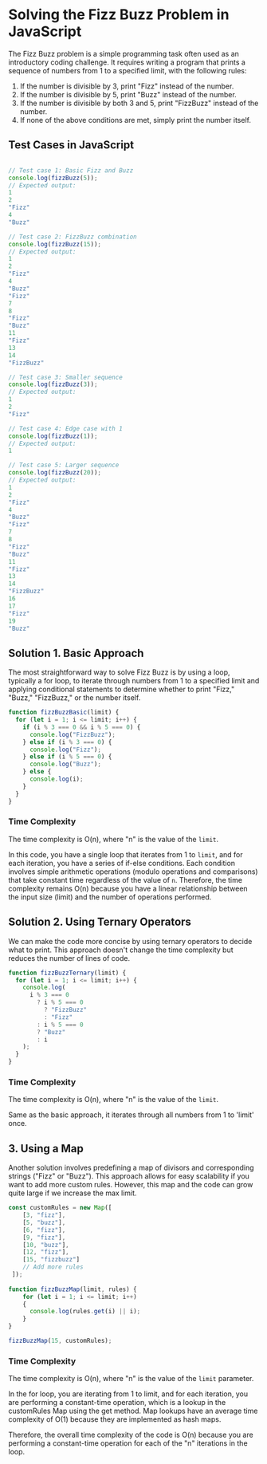 # Solving the Fizz Buzz Problem in JavaScript

The Fizz Buzz problem is a simple programming task often used as an introductory coding challenge. It requires writing a program that prints a sequence of numbers from 1 to a specified limit, with the following rules:

1. If the number is divisible by 3, print "Fizz" instead of the number.
2. If the number is divisible by 5, print "Buzz" instead of the number.
3. If the number is divisible by both 3 and 5, print "FizzBuzz" instead of the number.
3. If none of the above conditions are met, simply print the number itself.

## Test Cases in JavaScript

```javascript

// Test case 1: Basic Fizz and Buzz
console.log(fizzBuzz(5));
// Expected output:
1
2
"Fizz"
4
"Buzz"

// Test case 2: FizzBuzz combination
console.log(fizzBuzz(15));
// Expected output: 
1
2
"Fizz"
4
"Buzz"
"Fizz"
7
8
"Fizz"
"Buzz"
11
"Fizz"
13
14
"FizzBuzz"

// Test case 3: Smaller sequence
console.log(fizzBuzz(3));
// Expected output: 
1
2
"Fizz"

// Test case 4: Edge case with 1
console.log(fizzBuzz(1));
// Expected output:
1

// Test case 5: Larger sequence
console.log(fizzBuzz(20));
// Expected output: 
1
2
"Fizz"
4
"Buzz"
"Fizz"
7
8
"Fizz"
"Buzz"
11
"Fizz"
13
14
"FizzBuzz"
16
17
"Fizz"
19
"Buzz"
```

## Solution 1. Basic Approach

The most straightforward way to solve Fizz Buzz is by using a loop, typically a for loop, to iterate through numbers from 1 to a specified limit and applying conditional statements to determine whether to print "Fizz," "Buzz," "FizzBuzz," or the number itself.

```javascript
function fizzBuzzBasic(limit) {
  for (let i = 1; i <= limit; i++) {
    if (i % 3 === 0 && i % 5 === 0) {
      console.log("FizzBuzz");
    } else if (i % 3 === 0) {
      console.log("Fizz");
    } else if (i % 5 === 0) {
      console.log("Buzz");
    } else {
      console.log(i);
    }
  }
}
```

### Time Complexity

The time complexity is O(n), where "n" is the value of the `limit`.

In this code, you have a single loop that iterates from 1 to `limit`, and for each iteration, you have a series of if-else conditions. Each condition involves simple arithmetic operations (modulo operations and comparisons) that take constant time regardless of the value of `n`. Therefore, the time complexity remains O(n) because you have a linear relationship between the input size (limit) and the number of operations performed.

## Solution 2. Using Ternary Operators

We can make the code more concise by using ternary operators to decide what to print. This approach doesn't change the time complexity but reduces the number of lines of code.

```javascript
function fizzBuzzTernary(limit) {
  for (let i = 1; i <= limit; i++) {
    console.log(
      i % 3 === 0
        ? i % 5 === 0
          ? "FizzBuzz"
          : "Fizz"
        : i % 5 === 0
        ? "Buzz"
        : i
    );
  }
}
```

### Time Complexity

The time complexity is O(n), where "n" is the value of the `limit`.

Same as the basic approach, it iterates through all numbers from 1 to 'limit' once.

## 3. Using a Map

Another solution involves predefining a map of divisors and corresponding strings ("Fizz" or "Buzz"). This approach allows for easy scalability if you want to add more custom rules. However, this map and the code can grow quite large if we increase the max limit.

```javascript
const customRules = new Map([
    [3, "fizz"],
    [5, "buzz"],
    [6, "fizz"],
    [9, "fizz"],
    [10, "buzz"],  
    [12, "fizz"],
    [15, "fizzbuzz"]
    // Add more rules
 ]);
     
function fizzBuzzMap(limit, rules) {
    for (let i = 1; i <= limit; i++)
    {
      console.log(rules.get(i) || i);
    }
}

fizzBuzzMap(15, customRules);
```

### Time Complexity

The time complexity is O(n), where "n" is the value of the `limit` parameter.

In the for loop, you are iterating from 1 to limit, and for each iteration, you are performing a constant-time operation, which is a lookup in the customRules Map using the get method. Map lookups have an average time complexity of O(1) because they are implemented as hash maps.

Therefore, the overall time complexity of the code is O(n) because you are performing a constant-time operation for each of the "n" iterations in the loop.